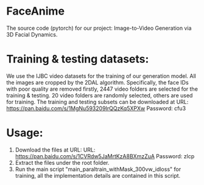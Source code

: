 # FaceAnime
The source code (pytorch) for our project: Image-to-Video Generation via 3D Facial Dynamics. 

# Training & testing datasets:
We use the IJBC video datasets for the training of our generation model. All the images are cropped by the 2DAL algorithm. 
Specifically, the face IDs with poor quality are removed firstly, 2447 video folders are selected for the training & testing. 20 video folders are randomly selected, others are used for training. The training and testing subsets can be downloaded at URL: https://pan.baidu.com/s/1MgNu593209IrQQzKq5XPXw  Password: cfu3   


# Usage:
1. Download the files at URL: URL: https://pan.baidu.com/s/1CVRdw5JaMrtKzA8BXmzZuA  Password: zlcp
2. Extract the files under the root folder.
3. Run the main script "main_paraltrain_withMask_300vw_idloss" for training, all the implementation details are contained in this script. 
